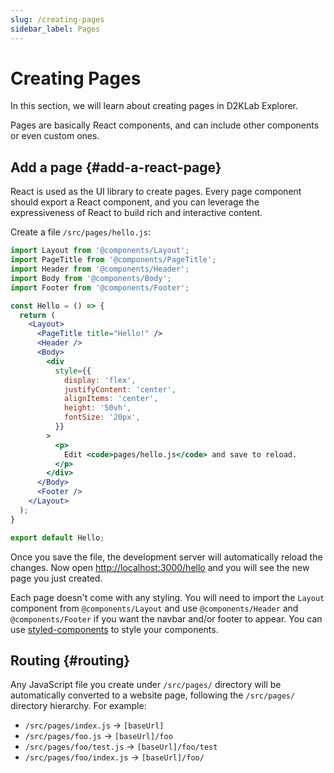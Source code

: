 ```yaml
---
slug: /creating-pages
sidebar_label: Pages
---
```


# Creating Pages

In this section, we will learn about creating pages in D2KLab Explorer.

Pages are basically React components, and can include other components or even custom ones.

## Add a page {#add-a-react-page}

React is used as the UI library to create pages. Every page component should export a React component, and you can leverage the expressiveness of React to build rich and interactive content.

Create a file `/src/pages/hello.js`:

```jsx title="/src/pages/hello.js"
import Layout from '@components/Layout';
import PageTitle from '@components/PageTitle';
import Header from '@components/Header';
import Body from '@components/Body';
import Footer from '@components/Footer';

const Hello = () => {
  return (
    <Layout>
      <PageTitle title="Hello!" />
      <Header />
      <Body>
        <div
          style={{
            display: 'flex',
            justifyContent: 'center',
            alignItems: 'center',
            height: '50vh',
            fontSize: '20px',
          }}
        >
          <p>
            Edit <code>pages/hello.js</code> and save to reload.
          </p>
        </div>
      </Body>
      <Footer />
    </Layout>
  );
}

export default Hello;
```

Once you save the file, the development server will automatically reload the changes. Now open [http://localhost:3000/hello](http://localhost:3000/hello) and you will see the new page you just created.

Each page doesn't come with any styling. You will need to import the `Layout` component from `@components/Layout` and use `@components/Header` and `@components/Footer` if you want the navbar and/or footer to appear. You can use [styled-components](https://styled-components.com/) to style your components.

## Routing {#routing}

Any JavaScript file you create under `/src/pages/` directory will be automatically converted to a website page, following the `/src/pages/` directory hierarchy. For example:

- `/src/pages/index.js` → `[baseUrl]`
- `/src/pages/foo.js` → `[baseUrl]/foo`
- `/src/pages/foo/test.js` → `[baseUrl]/foo/test`
- `/src/pages/foo/index.js` → `[baseUrl]/foo/`
